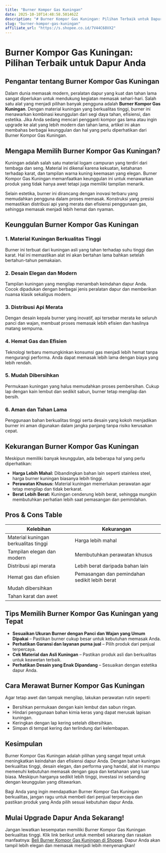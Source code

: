 ```yaml
---
title: "Burner Kompor Gas Kuningan"
date: 2025-10-10T14:48:58.501462Z
description: "# Burner Kompor Gas Kuningan: Pilihan Terbaik untuk Dapur Anda..."
slug: "burner-kompor-gas-kuningan"
affiliate_url: "https://s.shopee.co.id/7V44C68VX2"
---
```

# Burner Kompor Gas Kuningan: Pilihan Terbaik untuk Dapur Anda

## Pengantar tentang Burner Kompor Gas Kuningan

Dalam dunia memasak modern, peralatan dapur yang kuat dan tahan lama sangat diperlukan untuk mendukung kegiatan memasak sehari-hari. Salah satu alat yang menjadi pilihan banyak pengguna adalah **Burner Kompor Gas Kuningan**. Dengan material kuningan yang berkualitas tinggi, burner ini menawarkan kombinasi keunggulan dari segi daya tahan, efisiensi, dan estetika. Jika Anda sedang mencari pengganti kompor gas lama atau ingin upgrade ke alat yang lebih modern dan tahan lama, artikel ini akan membahas berbagai keunggulan dan hal yang perlu diperhatikan dari Burner Kompor Gas Kuningan.

## Mengapa Memilih Burner Kompor Gas Kuningan?

Kuningan adalah salah satu material logam campuran yang terdiri dari tembaga dan seng. Material ini dikenal karena kekuatan, ketahanan terhadap karat, dan tampilan warna kuning keemasan yang elegan. Burner Kompor Gas Kuningan memanfaatkan keunggulan ini untuk menawarkan produk yang tidak hanya awet tetapi juga memiliki tampilan menarik.

Selain estetika, burner ini dirancang dengan inovasi terbaru yang memudahkan pengguna dalam proses memasak. Konstruksi yang presisi memastikan distribusi api yang merata dan efisiensi penggunaan gas, sehingga memasak menjadi lebih hemat dan nyaman.

## Keunggulan Burner Kompor Gas Kuningan

### 1. Material Kuningan Berkualitas Tinggi
Burner ini terbuat dari kuningan asli yang tahan terhadap suhu tinggi dan karat. Hal ini memastikan alat ini akan bertahan lama bahkan setelah bertahun-tahun pemakaian.

### 2. Desain Elegan dan Modern
Tampilan kuningan yang mengilap menambah keindahan dapur Anda. Cocok dipadukan dengan berbagai jenis peralatan dapur dan memberikan nuansa klasik sekaligus modern.

### 3. Distribusi Api Merata
Dengan desain kepala burner yang inovatif, api tersebar merata ke seluruh panci dan wajan, membuat proses memasak lebih efisien dan hasilnya matang sempurna.

### 4. Hemat Gas dan Efisien
Teknologi terbaru memungkinkan konsumsi gas menjadi lebih hemat tanpa mengurangi performa. Anda dapat memasak lebih lama dengan biaya yang lebih rendah.

### 5. Mudah Dibersihkan
Permukaan kuningan yang halus memudahkan proses pembersihan. Cukup lap dengan kain lembut dan sedikit sabun, burner tetap mengilap dan bersih.

### 6. Aman dan Tahan Lama
Penggunaan bahan berkualitas tinggi serta desain yang kokoh menjadikan burner ini aman digunakan dalam jangka panjang tanpa risiko kerusakan cepat.

## Kekurangan Burner Kompor Gas Kuningan

Meskipun memiliki banyak keunggulan, ada beberapa hal yang perlu diperhatikan:

- **Harga Lebih Mahal:** Dibandingkan bahan lain seperti stainless steel, harga burner kuningan biasanya lebih tinggi.
- **Perawatan Khusus:** Material kuningan memerlukan perawatan agar tetap mengilap dan tidak berkarat.
- **Berat Lebih Berat:** Kuningan cenderung lebih berat, sehingga mungkin membutuhkan perhatian lebih saat pemasangan dan pemindahan.

## Pros & Cons Table

| Kelebihan                                   | Kekurangan                               |
|----------------------------------------------|------------------------------------------|
| Material kuningan berkualitas tinggi       | Harga lebih mahal                     |
| Tampilan elegan dan modern                 | Membutuhkan perawatan khusus           |
| Distribusi api merata                       | Lebih berat daripada bahan lain      |
| Hemat gas dan efisien                      | Pemasangan dan pemindahan sedikit lebih berat |
| Mudah dibersihkan                         |                                           |
| Tahan karat dan awet                        |                                           |

## Tips Memilih Burner Kompor Gas Kuningan yang Tepat

- **Sesuaikan Ukuran Burner dengan Panci dan Wajan yang Umum Dipakai** – Pastikan burner cukup besar untuk kebutuhan memasak Anda.
- **Perhatikan Garansi dan layanan purna jual** – Pilih produk dari penjual terpercaya.
- **Cek Material dan Asli Kuningan** – Pastikan produk asli dan berkualitas untuk keawetan terbaik.
- **Perhatikan Desain yang Enak Dipandang** – Sesuaikan dengan estetika dapur Anda.

## Cara Merawat Burner Kompor Gas Kuningan

Agar tetap awet dan tampak mengilap, lakukan perawatan rutin seperti:

- Bersihkan permukaan dengan kain lembut dan sabun ringan.
- Hindari penggunaan bahan kimia keras yang dapat merusak lapisan kuningan.
- Keringkan dengan lap kering setelah dibersihkan.
- Simpan di tempat kering dan terlindung dari kelembapan.

## Kesimpulan

Burner Kompor Gas Kuningan adalah pilihan yang sangat tepat untuk meningkatkan keindahan dan efisiensi dapur Anda. Dengan bahan kuningan berkualitas tinggi, desain elegan, dan performa yang handal, alat ini mampu memenuhi kebutuhan memasak dengan gaya dan ketahanan yang luar biasa. Meskipun harganya sedikit lebih tinggi, investasi ini sebanding dengan keunggulan yang ditawarkan.

Bagi Anda yang ingin mendapatkan Burner Kompor Gas Kuningan berkualitas, jangan ragu untuk membeli dari penjual terpercaya dan pastikan produk yang Anda pilih sesuai kebutuhan dapur Anda.

## Mulai Upgrade Dapur Anda Sekarang!

Jangan lewatkan kesempatan memiliki Burner Kompor Gas Kuningan berkualitas tinggi. Klik link berikut untuk membeli sekarang dan rasakan manfaatnya: [Beli Burner Kompor Gas Kuningan di Shopee](https://s.shopee.co.id/7V44C68VX2). Dapur Anda akan tampil lebih elegan dan memasak menjadi lebih menyenangkan!